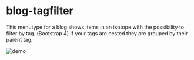 # blog-tagfilter
This menutype for a blog shows items in an isotope with the possibility to filter by tag. 
(Bootstrap 4)
If your tags are nested they are grouped by their parent tag.


![demo](https://raw.githubusercontent.com/coolcat-creations/blog-tagfilter/master/demo.gif)
